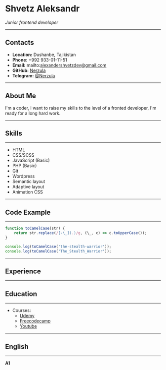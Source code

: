 # Shvetz Aleksandr

_Junior frontend developer_

---

## Contacts

- **Location:** Dushanbe, Tajikistan
- **Phone:** +992 933-01-11-51
- **Email:** mailto:alexandershvetzdev@gmail.com
- **GitHub:** [Nerzula](https://github.com/Nerzula)
- **Telegram:** [@Nerzula](https://t.me/Nerzula)

---

## About Me

I'm a coder, I want to raise my skills to the level of a fronted developer, I'm ready for a long hard work.

---

## Skills

---

- HTML
- CSS/SCSS
- JavaScript (Basic)
- PHP (Basic)
- Git
- Wordpress
- Semantic layout
- Adaptive layout
- Animation CSS

---

## Code Example

---

```javascript
function toCamelCase(str) {
	return str.replace(/[-\_](.)/g, (\_, c) => c.toUpperCase());
}

console.log(toCamelCase('the-stealth-warrior'));
console.log(toCamelCase('The_Stealth_Warrior'));
```

---

## Experience

---

## Education

---

- Courses:
  - [Udemy](https://www.udemy.com/course/javascript-zero-to-junior-developer/)
  - [Freecodecamp](https://www.freecodecamp.org/)
  - [Youtube](https://www.youtube.com/playlist?list=PLM6XATa8CAG4uCli-pMvuvwj46UaQoqIc)

---

## English

---

**А1**
